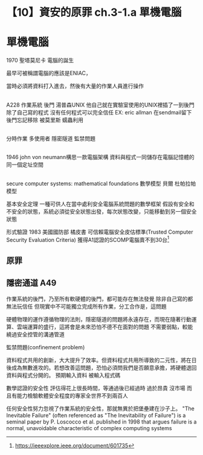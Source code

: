 # 【10】資安的原罪 ch.3-1.a 單機電腦

# 單機電腦

1970 聖塔莫尼卡
電腦的誕生

最早可被稱謂電腦的應該是ENIAC，

當時必須將資料打入進去，然後有大量的作業人員進行操作

##
A228
作業系統 後門
湯普森UNIX 他自己就在實驗室使用的UNIX裡插了一到後門
除了自己寫的程式 沒有任何程式可以完全信任
EX: eric allman 在sendmail留下後門忘記移除 被莫里斯 蠕蟲利用

##
分時作業 多使用者
隱密隧道 
監禁問題

##
1946 john von neumann構思一款電腦架構
資料與程式一同儲存在電腦記憶體的同一個定址空間

##
secure computer systems: mathematical foundations
數學模型 
貝爾 杜帕拉帕模型

基本安全定理
一種可供人在當中處利安全電腦系統問題的數學框架
假設有安全和不安全的狀態，系統必須從安全狀態出發，每次狀態改變，只能移動到另一個安全狀態

形式驗證
1983 美國國防部 橘皮書
可信賴電腦安全皮估標準(Trusted Computer Security Evaluation Criteria)
獲得A1認證的SCOMP電腦賣不到30台[^1]


## 原罪

## 隱密通道 A49
作業系統的後門，乃至所有軟硬體的後門，都可能存在無法發覺
除非自己寫的都無法玩信任
但現實中不可能獨立完成所有作業，分工合作是，這問題


硬體物理的運作遵循物理的法則，隱密隧道的問題將永遠存在，而現在隨著行動運算、雲端運算的盛行，這將會是未來恐怕不德不在面對的問題
不需要弱點，較能繞過安全控管的溝通管道
 
 監禁問題(confinement problem)


資料程式共用的創新，大大提升了效率。但資料程式共用所導致的二元性，將在日後成為無數進攻的。若想改善這問題，恐怕必須問我們是否願意承擔，將硬體退回資料與程式分開的。
預期輸入資料 被輸入程式碼


數學認證的安全性
評估得花上很長時間，等通過後已經過時 過於昂貴 沒市場
而且有能力檢驗軟體安全程度的專家全世界不到兩百人

任何安全性努力忽視了作業系統的安全性，那就無異於把堡壘建在沙子上。
"The Inevitable Failure" (often referenced as "The Inevitability of Failure") is a seminal paper by P. Loscocco et al. published in 1998 that argues failure is a normal, unavoidable characteristic of complex computing systems

[^1]: https://ieeexplore.ieee.org/document/601735